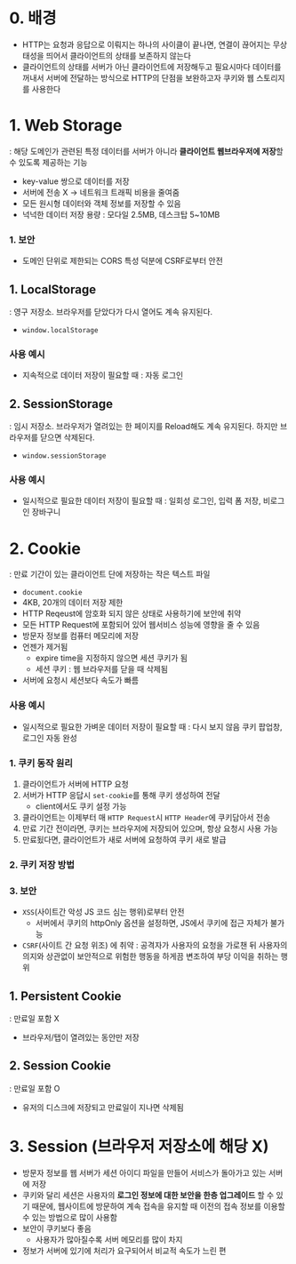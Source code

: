 
# 0. 배경

- HTTP는 요청과 응답으로 이뤄지는 하나의 사이클이 끝나면, 연결이 끊어지는 무상태성을 띄어서 클라이언트의 상태를 보존하지 않는다
- 클라이언트의 상태를 서버가 아닌 클라이언트에 저장해두고 필요시마다 데이터를 꺼내서 서버에 전달하는 방식으로 HTTP의 단점을 보완하고자 쿠키와 웹 스토리지를 사용한다

# 1. Web Storage

: 해당 도메인가 관련된 특정 데이터를 서버가 아니라 **클라이언트 웹브라우저에 저장**할 수 있도록 제공하는 기능

- key-value 쌍으로 데이터를 저장
- 서버에 전송 X → 네트워크 트래픽 비용을 줄여줌
- 모든 원시형 데이터와 객체 정보를 저장할 수 있음
- 넉넉한 데이터 저장 용량 : 모다일 2.5MB, 데스크탑 5~10MB

### 1. 보안

- 도메인 단위로 제한되는 CORS 특성 덕분에 CSRF로부터 안전

## 1. LocalStorage

: 영구 저장소. 브라우저를 닫았다가 다시 열어도 계속 유지된다.

- `window.localStorage`

### 사용 예시

- 지속적으로 데이터 저장이 필요할 때 : 자동 로그인

## 2. SessionStorage

: 임시 저장소. 브라우저가 열려있는 한 페이지를 Reload해도 계속 유지된다. 하지만 브라우저를 닫으면 삭제된다.

- `window.sessionStorage`

### 사용 예시

- 일시적으로 필요한 데이터 저장이 필요할 때 : 일회성 로그인, 입력 폼 저장, 비로그인 장바구니

# 2. Cookie

: 만료 기간이 있는 클라이언트 단에 저장하는 작은 텍스트 파일

- `document.cookie`
- 4KB, 20개의 데이터 저장 제한
- HTTP Reqeust에 암호화 되지 않은 상태로 사용하기에 보안에 취약
- 모든 HTTP Request에 포함되어 있어 웹서비스 성능에 영향을 줄 수 있음
- 방문자 정보를 컴퓨터 메모리에 저장
- 언젠가 제거됨
    - expire time을 지정하지 않으면 세션 쿠키가 됨
    - 세션 쿠키 : 웹 브라우저를 닫을 때 삭제됨
- 서버에 요청시 세션보다 속도가 빠름

### 사용 예시

- 일시적으로 필요한 가벼운 데이터 저장이 필요할 때 : 다시 보지 않음 쿠키 팝업창, 로그인 자동 완성

### 1. 쿠키 동작 원리

1. 클라이언트가 서버에 HTTP 요청
2. 서버가 HTTP 응답시 `set-cookie`를 통해 쿠키 생성하여 전달
    - client에서도 쿠키 설정 가능
3. 클라이언트는 이제부터 매 `HTTP Request`시 `HTTP Header`에 쿠키담아서 전송
4. 만료 기간 전이라면, 쿠키는 브라우저에 저장되어 있으며, 항상 요청시 사용 가능
5. 만료됬다면, 클라이언트가 새로 서버에 요청하여 쿠키 새로 발급

### 2. 쿠키 저장 방법

### 3. 보안

- `XSS`(사이트간 악성 JS 코드 심는 행위)로부터 안전
    - 서버에서 쿠키의 httpOnly 옵션을 설정하면, JS에서 쿠키에 접근 자체가 불가능
- `CSRF`(사이트 간 요청 위조) 에 취약 : 공격자가 사용자의 요청을 가로챈 뒤 사용자의 의지와 상관없이 보안적으로 위험한 행동을 하게끔 변조하여 부당 이익을 취하는 행위

## 1. Persistent Cookie

: 만료일 포함 X

- 브라우저/탭이 열려있는 동안만 저장

## 2. Session Cookie

: 만료일 포함 O

- 유저의 디스크에 저장되고 만료일이 지나면 삭제됨

# 3. Session (브라우저 저장소에 해당 X)

- 방문자 정보를 웹 서버가 세션 아이디 파일을 만들어 서비스가 돌아가고 있는 서버에 저장
- 쿠키와 달리 세션은 사용자의 **로그인 정보에 대한 보안을 한층 업그레이드** 할 수 있기 때문에, 웹사이트에 방문하여 계속 접속을 유지할 때 이전의 접속 정보를 이용할 수 있는 방법으로 많이 사용함
- 보안이 쿠키보다 좋음
    - 사용자가 많아질수록 서버 메모리를 많이 차지
- 정보가 서버에 있기에 처리가 요구되어서 비교적 속도가 느린 편
